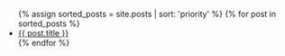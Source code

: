 <ul>
  {% assign sorted_posts = site.posts | sort: 'priority' %}
  {% for post in sorted_posts %}
    <li>
      <a href="{{ post.url }}">{{ post.title }}</a>
    </li>
  {% endfor %}
</ul>
